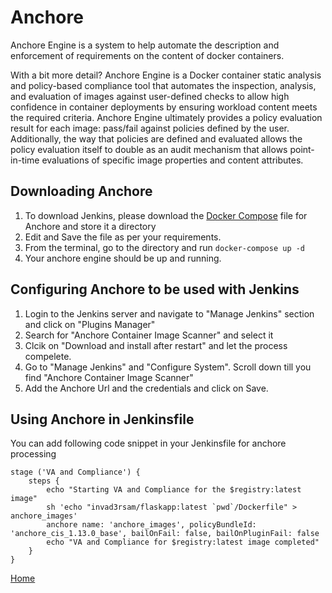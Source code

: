 # Anchore
Anchore Engine is a system to help automate the description and enforcement of requirements on the content of docker containers.

With a bit more detail? Anchore Engine is a Docker container static analysis and policy-based compliance tool that automates the inspection, analysis, and evaluation of images against user-defined checks to allow high confidence in container deployments by ensuring workload content meets the required criteria. Anchore Engine ultimately provides a policy evaluation result for each image: pass/fail against policies defined by the user. Additionally, the way that policies are defined and evaluated allows the policy evaluation itself to double as an audit mechanism that allows point-in-time evaluations of specific image properties and content attributes.

## Downloading Anchore
1. To download Jenkins, please download the [Docker Compose](https://engine.anchore.io/docs/quickstart/docker-compose.yaml) file for Anchore and store it a directory
2. Edit and Save the file as per your requirements.
3. From the terminal, go to the directory and run `docker-compose up -d`
4. Your anchore engine should be up and running.

## Configuring Anchore to be used with Jenkins
1. Login to the Jenkins server and navigate to "Manage Jenkins" section and click on "Plugins Manager"
2. Search for "Anchore Container Image Scanner" and select it
3. Clcik on "Download and install after restart" and let the process compelete.
4. Go to "Manage Jenkins" and "Configure System". Scroll down till you find "Anchore Container Image Scanner"
5. Add the Anchore Url and the credentials and click on Save.

## Using Anchore in Jenkinsfile
You can add following code snippet in your Jenkinsfile for anchore processing
```
stage ('VA and Compliance') {
    steps {
        echo "Starting VA and Compliance for the $registry:latest image"
        sh 'echo "invad3rsam/flaskapp:latest `pwd`/Dockerfile" > anchore_images'
        anchore name: 'anchore_images', policyBundleId: 'anchore_cis_1.13.0_base', bailOnFail: false, bailOnPluginFail: false
        echo "VA and Compliance for $registry:latest image completed"
    }
}
```
[Home](../README.md)
